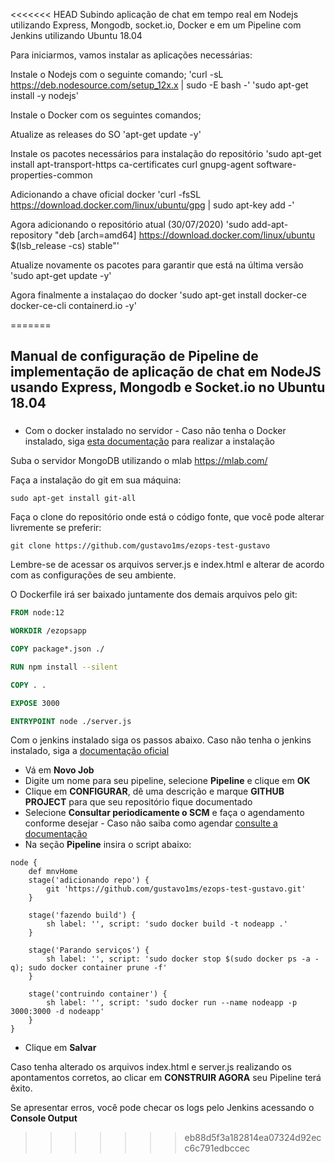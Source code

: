 <<<<<<< HEAD
Subindo aplicação de chat em tempo real em Nodejs utilizando Express, Mongodb, socket.io, Docker e em um Pipeline com Jenkins utilizando Ubuntu 18.04

Para iniciarmos, vamos instalar as aplicações necessárias:

Instale o Nodejs com o seguinte comando;
'curl -sL https://deb.nodesource.com/setup_12x.x | sudo -E bash -'
'sudo apt-get install -y nodejs'

Instale o Docker com os seguintes comandos; 

Atualize as releases do SO
'apt-get update -y'

Instale os pacotes necessários para instalação do repositório
'sudo apt-get install apt-transport-https ca-certificates curl gnupg-agent software-properties-common

Adicionando a chave oficial docker
'curl -fsSL https://download.docker.com/linux/ubuntu/gpg | sudo apt-key add -'

Agora adicionando o repositório atual (30/07/2020)
'sudo add-apt-repository "deb [arch=amd64] https://download.docker.com/linux/ubuntu $(lsb_release -cs) stable"'

Atualize novamente os pacotes para garantir que está na última versão
'sudo apt-get update -y'

Agora finalmente a instalaçao do docker
'sudo apt-get install docker-ce docker-ce-cli containerd.io -y'

=======
## Manual de configuração de Pipeline de implementação de aplicação de chat em NodeJS usando Express, Mongodb e Socket.io no Ubuntu 18.04 <h3>
- Com o docker instalado no servidor - Caso não tenha o Docker instalado, siga [esta documentação](https://docs.docker.com/engine/install/ubuntu/) para realizar a instalação 

Suba o servidor MongoDB utilizando o mlab <https://mlab.com/>

Faça a instalação do git em sua máquina: 
```
sudo apt-get install git-all
```

Faça o clone do repositório onde está o código fonte, que você pode alterar livremente se preferir: 
```
git clone https://github.com/gustavo1ms/ezops-test-gustavo
```

Lembre-se de acessar os arquivos server.js e index.html e alterar de acordo com as configurações de seu ambiente.

O Dockerfile irá ser baixado juntamente dos demais arquivos pelo git: 
~~~Dockerfile 
FROM node:12

WORKDIR /ezopsapp

COPY package*.json ./

RUN npm install --silent

COPY . .

EXPOSE 3000

ENTRYPOINT node ./server.js
~~~

Com o jenkins instalado siga os passos abaixo. Caso não tenha o jenkins instalado, siga a [documentação oficial](https://www.jenkins.io/doc/book/installing/#debianubuntu)

- Vá em **Novo Job**
- Digite um nome para seu pipeline, selecione **Pipeline** e clique em **OK**
- Clique em **CONFIGURAR**, dê uma descrição e marque **GITHUB PROJECT** para que seu repositório fique documentado
- Selecione **Consultar periodicamente o SCM** e faça o agendamento conforme desejar - Caso não saiba como agendar [consulte a documentação](https://www.jenkins.io/doc/book/pipeline/syntax/#cron-syntax)
- Na seção **Pipeline** insira o script abaixo:
~~~node
node {
    def mnvHome
    stage('adicionando repo') {
        git 'https://github.com/gustavo1ms/ezops-test-gustavo.git'
    }

    stage('fazendo build') {
        sh label: '', script: 'sudo docker build -t nodeapp .'
    }

    stage('Parando serviços') {
        sh label: '', script: 'sudo docker stop $(sudo docker ps -a -q); sudo docker container prune -f'
    }

    stage('contruindo container') {
        sh label: '', script: 'sudo docker run --name nodeapp -p 3000:3000 -d nodeapp'
    }
}    
~~~
- Clique em **Salvar**

Caso tenha alterado os arquivos index.html e server.js realizando os apontamentos corretos, ao clicar em **CONSTRUIR AGORA** seu Pipeline terá êxito. 

Se apresentar erros, você pode checar os logs pelo Jenkins acessando o **Console Output**
>>>>>>> eb88d5f3a182814ea07324d92ecc6c791edbccec
